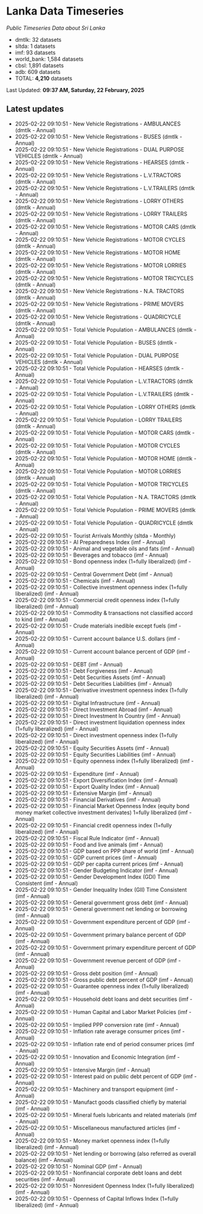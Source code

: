 # Lanka Data Timeseries
*Public Timeseries Data about Sri Lanka*

* dmtlk: 32 datasets
* sltda: 1 datasets
* imf: 93 datasets
* world_bank: 1,584 datasets
* cbsl: 1,891 datasets
* adb: 609 datasets
* TOTAL: **4,210** datasets

Last Updated: **09:37 AM, Saturday, 22 February, 2025**

## Latest updates

* 2025-02-22 09:10:51 - New Vehicle Registrations - AMBULANCES (dmtlk - Annual)
* 2025-02-22 09:10:51 - New Vehicle Registrations - BUSES (dmtlk - Annual)
* 2025-02-22 09:10:51 - New Vehicle Registrations - DUAL PURPOSE VEHICLES (dmtlk - Annual)
* 2025-02-22 09:10:51 - New Vehicle Registrations - HEARSES (dmtlk - Annual)
* 2025-02-22 09:10:51 - New Vehicle Registrations - L.V.TRACTORS (dmtlk - Annual)
* 2025-02-22 09:10:51 - New Vehicle Registrations - L.V.TRAILERS (dmtlk - Annual)
* 2025-02-22 09:10:51 - New Vehicle Registrations - LORRY OTHERS (dmtlk - Annual)
* 2025-02-22 09:10:51 - New Vehicle Registrations - LORRY TRAILERS (dmtlk - Annual)
* 2025-02-22 09:10:51 - New Vehicle Registrations - MOTOR CARS (dmtlk - Annual)
* 2025-02-22 09:10:51 - New Vehicle Registrations - MOTOR CYCLES (dmtlk - Annual)
* 2025-02-22 09:10:51 - New Vehicle Registrations - MOTOR HOME (dmtlk - Annual)
* 2025-02-22 09:10:51 - New Vehicle Registrations - MOTOR LORRIES (dmtlk - Annual)
* 2025-02-22 09:10:51 - New Vehicle Registrations - MOTOR TRICYCLES (dmtlk - Annual)
* 2025-02-22 09:10:51 - New Vehicle Registrations - N.A. TRACTORS (dmtlk - Annual)
* 2025-02-22 09:10:51 - New Vehicle Registrations - PRIME MOVERS (dmtlk - Annual)
* 2025-02-22 09:10:51 - New Vehicle Registrations - QUADRICYCLE (dmtlk - Annual)
* 2025-02-22 09:10:51 - Total Vehicle Population - AMBULANCES (dmtlk - Annual)
* 2025-02-22 09:10:51 - Total Vehicle Population - BUSES (dmtlk - Annual)
* 2025-02-22 09:10:51 - Total Vehicle Population - DUAL PURPOSE VEHICLES (dmtlk - Annual)
* 2025-02-22 09:10:51 - Total Vehicle Population - HEARSES (dmtlk - Annual)
* 2025-02-22 09:10:51 - Total Vehicle Population - L.V.TRACTORS (dmtlk - Annual)
* 2025-02-22 09:10:51 - Total Vehicle Population - L.V.TRAILERS (dmtlk - Annual)
* 2025-02-22 09:10:51 - Total Vehicle Population - LORRY OTHERS (dmtlk - Annual)
* 2025-02-22 09:10:51 - Total Vehicle Population - LORRY TRAILERS (dmtlk - Annual)
* 2025-02-22 09:10:51 - Total Vehicle Population - MOTOR CARS (dmtlk - Annual)
* 2025-02-22 09:10:51 - Total Vehicle Population - MOTOR CYCLES (dmtlk - Annual)
* 2025-02-22 09:10:51 - Total Vehicle Population - MOTOR HOME (dmtlk - Annual)
* 2025-02-22 09:10:51 - Total Vehicle Population - MOTOR LORRIES (dmtlk - Annual)
* 2025-02-22 09:10:51 - Total Vehicle Population - MOTOR TRICYCLES (dmtlk - Annual)
* 2025-02-22 09:10:51 - Total Vehicle Population - N.A. TRACTORS (dmtlk - Annual)
* 2025-02-22 09:10:51 - Total Vehicle Population - PRIME MOVERS (dmtlk - Annual)
* 2025-02-22 09:10:51 - Total Vehicle Population - QUADRICYCLE (dmtlk - Annual)
* 2025-02-22 09:10:51 - Tourist Arrivals Monthly (sltda - Monthly)
* 2025-02-22 09:10:51 - AI Preparedness Index (imf - Annual)
* 2025-02-22 09:10:51 - Animal and vegetable oils and fats (imf - Annual)
* 2025-02-22 09:10:51 - Beverages and tobacco (imf - Annual)
* 2025-02-22 09:10:51 - Bond openness index (1=fully liberalized) (imf - Annual)
* 2025-02-22 09:10:51 - Central Government Debt (imf - Annual)
* 2025-02-22 09:10:51 - Chemicals (imf - Annual)
* 2025-02-22 09:10:51 - Collective investment openness index (1=fully liberalized) (imf - Annual)
* 2025-02-22 09:10:51 - Commercial credit openness index (1=fully liberalized) (imf - Annual)
* 2025-02-22 09:10:51 - Commodity & transactions not classified accord to kind (imf - Annual)
* 2025-02-22 09:10:51 - Crude materials inedible except fuels (imf - Annual)
* 2025-02-22 09:10:51 - Current account balance U.S. dollars (imf - Annual)
* 2025-02-22 09:10:51 - Current account balance percent of GDP (imf - Annual)
* 2025-02-22 09:10:51 - DEBT (imf - Annual)
* 2025-02-22 09:10:51 - Debt Forgiveness (imf - Annual)
* 2025-02-22 09:10:51 - Debt Securities Assets (imf - Annual)
* 2025-02-22 09:10:51 - Debt Securities Liabilities (imf - Annual)
* 2025-02-22 09:10:51 - Derivative investment openness index (1=fully liberalized) (imf - Annual)
* 2025-02-22 09:10:51 - Digital Infrastructure (imf - Annual)
* 2025-02-22 09:10:51 - Direct Investment Abroad (imf - Annual)
* 2025-02-22 09:10:51 - Direct Investment In Country (imf - Annual)
* 2025-02-22 09:10:51 - Direct investment liquidation openness index (1=fully liberalized) (imf - Annual)
* 2025-02-22 09:10:51 - Direct investment openness index (1=fully liberalized) (imf - Annual)
* 2025-02-22 09:10:51 - Equity Securities Assets (imf - Annual)
* 2025-02-22 09:10:51 - Equity Securities Liabilities (imf - Annual)
* 2025-02-22 09:10:51 - Equity openness index (1=fully liberalized) (imf - Annual)
* 2025-02-22 09:10:51 - Expenditure (imf - Annual)
* 2025-02-22 09:10:51 - Export Diversification Index (imf - Annual)
* 2025-02-22 09:10:51 - Export Quality Index (imf - Annual)
* 2025-02-22 09:10:51 - Extensive Margin (imf - Annual)
* 2025-02-22 09:10:51 - Financial Derivatives (imf - Annual)
* 2025-02-22 09:10:51 - Financial Market Openness Index (equity bond money market collective investment derivates) 1=fully liberalized (imf - Annual)
* 2025-02-22 09:10:51 - Financial credit openness index (1=fully liberalized) (imf - Annual)
* 2025-02-22 09:10:51 - Fiscal Rule Indicator (imf - Annual)
* 2025-02-22 09:10:51 - Food and live animals (imf - Annual)
* 2025-02-22 09:10:51 - GDP based on PPP share of world (imf - Annual)
* 2025-02-22 09:10:51 - GDP current prices (imf - Annual)
* 2025-02-22 09:10:51 - GDP per capita current prices (imf - Annual)
* 2025-02-22 09:10:51 - Gender Budgeting Indicator (imf - Annual)
* 2025-02-22 09:10:51 - Gender Development Index (GDI) Time Consistent (imf - Annual)
* 2025-02-22 09:10:51 - Gender Inequality Index (GII) Time Consistent (imf - Annual)
* 2025-02-22 09:10:51 - General government gross debt (imf - Annual)
* 2025-02-22 09:10:51 - General government net lending or borrowing (imf - Annual)
* 2025-02-22 09:10:51 - Government expenditure percent of GDP (imf - Annual)
* 2025-02-22 09:10:51 - Government primary balance percent of GDP (imf - Annual)
* 2025-02-22 09:10:51 - Government primary expenditure percent of GDP (imf - Annual)
* 2025-02-22 09:10:51 - Government revenue percent of GDP (imf - Annual)
* 2025-02-22 09:10:51 - Gross debt position (imf - Annual)
* 2025-02-22 09:10:51 - Gross public debt percent of GDP (imf - Annual)
* 2025-02-22 09:10:51 - Guarantee openness index (1=fully liberalized) (imf - Annual)
* 2025-02-22 09:10:51 - Household debt loans and debt securities (imf - Annual)
* 2025-02-22 09:10:51 - Human Capital and Labor Market Policies (imf - Annual)
* 2025-02-22 09:10:51 - Implied PPP conversion rate (imf - Annual)
* 2025-02-22 09:10:51 - Inflation rate average consumer prices (imf - Annual)
* 2025-02-22 09:10:51 - Inflation rate end of period consumer prices (imf - Annual)
* 2025-02-22 09:10:51 - Innovation and Economic Integration (imf - Annual)
* 2025-02-22 09:10:51 - Intensive Margin (imf - Annual)
* 2025-02-22 09:10:51 - Interest paid on public debt percent of GDP (imf - Annual)
* 2025-02-22 09:10:51 - Machinery and transport equipment (imf - Annual)
* 2025-02-22 09:10:51 - Manufact goods classified chiefly by material (imf - Annual)
* 2025-02-22 09:10:51 - Mineral fuels lubricants and related materials (imf - Annual)
* 2025-02-22 09:10:51 - Miscellaneous manufactured articles (imf - Annual)
* 2025-02-22 09:10:51 - Money market openness index (1=fully liberalized) (imf - Annual)
* 2025-02-22 09:10:51 - Net lending or borrowing (also referred as overall balance) (imf - Annual)
* 2025-02-22 09:10:51 - Nominal GDP (imf - Annual)
* 2025-02-22 09:10:51 - Nonfinancial corporate debt loans and debt securities (imf - Annual)
* 2025-02-22 09:10:51 - Nonresident Openness Index (1=fully liberalized) (imf - Annual)
* 2025-02-22 09:10:51 - Openness of Capital Inflows Index (1=fully liberalized) (imf - Annual)